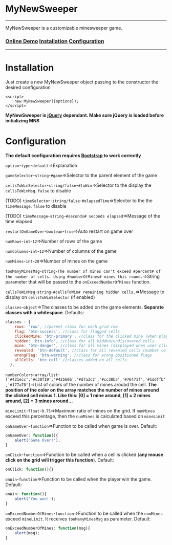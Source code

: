 # MyNewSweeper 
---
MyNewSweeper is a customizable minesweeper game. 
### [Online Demo](http://matheusvellone.github.io/MyNewSweeper) [Installation](https://github.com/MatheusVellone/MyNewSweeper#installation) [Configuration](https://github.com/MatheusVellone/MyNewSweeper#configuration)
---
# Installation
Just create a new MyNewSweeper object passing to the constructor the desired configuration
```
<script>
    new MyNewSweeper({options});
</script>
```
**MyNewSweeper is [jQuery](https://jquery.com/) dependant. Make sure jQuery is loaded before initializing MNS**

# Configuration
**The default configuration requires [Bootstrap](getbootstrap.com/) to work correctly**

``option``-``type``-``default``=>Explanation

``gameSelector``-``string``-``#game``=>Selector to the parent element of the game

``cellsToWinSelector``-``string/false``-``#toWin``=>Selector to the display the ``cellsToWinMsg``. ``false`` to disable

(TODO) ``timeSelector``-``string/false``-``#elapsedTime``=>Selector to the the ``timeMessage``. ``false`` to disable

(TODO) ``timeMessage``-``string``-``#seconds# seconds elapsed``=>Message of the time elapsed

``restartOnGameOver``-``boolean``-``true``=>Auto restart on game over

``numRows``-``int``-``12``=>Number of rows of the game

``numColumns``-``int``-``12``=>Number of columns of the game

``numMines``-``int``-``20``=>Number of mines on the game

``tooManyMinesMsg``-``string``-``The number of mines can't exceed #percent# of the number of cells. Using #numberOfMines# mines this round.``=>String parameter that will be passed to the ``onExceedNumberOfMines`` function.

``cellsToWinMsg``-``string``-``#cellsToWin# remaining hidden cells.``=>Message to display on ``cellsToWinSelector`` (if enabled)

``classes``-``object``=>The classes to be added on the game elements. **Separate classes with a whitespace**. Defaults:
```js
classes : {
    rows: 'row', //parent class for each grid row
    flag: 'btn-success', //class for flagged cells
    clickedMine: 'btn-primary', //class for the clicked mine (when player click on a mine cell)
    hidden: 'btn-info', //class for all hidden/undiscovered cells
    mine: 'btn-danger', //class for all mines (displayed when user click on a mine and the game show all mines positions)
    revealed: 'btn-default', //class for all revealed cells (number cells)
    wrongFlag: 'btn-warning', //class for wrong positioned flags
    allCells: 'btn cell' //classes added on all cells
  },
```

``numberColors``-``array/list``-``['#421ecc','#c30f19','#42b60b','#d7a3c2','#cc38ba','#76471f','#1ddffb','#177a70']``=>List of colors of the number of mines aroubd the cell. **The position of the color on the array matches the number of mines around the clicked cell minus 1. Like this: [0] = 1 mine around, [1] = 2 mines around, [2] = 3 mines around...**

``mineLimit``-``float``-``0.75``=>Maximum ratio of mines on the grid. If ``numMines`` exceed this percentage, then the ``numMines`` is calculated based on ``mineLimit``

``onGameOver``-``function``=>Function to be called when game is over. Default: 
```js
onGameOver: function(){
    alert('Game Over!');
}
```

``onClick``-``function``=>Function to be called when a cell is clicked (**any mouse click on the grid will trigger this function**). Default: 
```js
onClick: function(){}
```

``onWin``-``function``=>Function to be called when the player win the game. Default: 
```js
onWin: function(){
    alert('You won!');
}
```

``onExceedNumberOfMines``-``function``=>Function to be called when the ``numMines`` exceed ``mineLimit``. It receives ``tooManyMinesMsg`` as parameter. Default: 
```js
onExceedNumberOfMines: function(msg){
    alert(msg);
}
```
